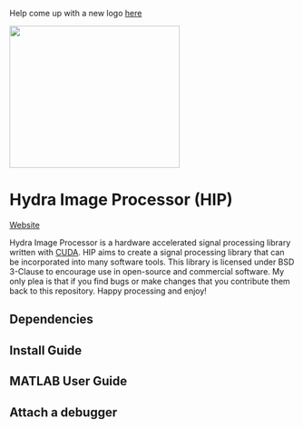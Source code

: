 Help come up with a new logo [here](https://www.hydraimageprocessor.com/logo-contest)

<img src=logo.png  width="300px" height="250px"/>

Hydra Image Processor (HIP)
===
[Website](https://www.hydraimageprocessor.com)

Hydra Image Processor is a hardware accelerated signal processing library written with [CUDA](https://developer.nvidia.com/cuda-zone). HIP aims to create a signal processing library that can be incorporated into many software tools. This library is licensed under BSD 3-Clause to encourage use in open-source and commercial software. My only plea is that if you find bugs or make changes that you contribute them back to this repository. Happy processing and enjoy!

## Dependencies

## Install Guide

## MATLAB User Guide

## Attach a debugger

